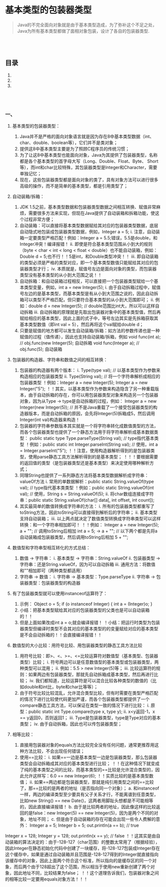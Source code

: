 # 基本类型的包装器类型
> Java的不完全面向对象就是由于基本类型造成，为了弥补这个不足之处，Java为所有基本类型都做了面相对象包装，设计了各自的包装器类型.

<br><br>

## 目录

1. []()
2. []()
3. []()

<br><br>

### 一、

1. 基本类型的包装器类型：
    1) Java并不是严格的面向对象语言就是因为存在8中基本类型数据（int、char、double、boolean等），它们并不是类对象；
    2) 提供这8中基本类型主要是为了照顾C程序员的传统习惯；
    3) 为了让这8中基本类型也能面向对象，Java为其提供了包装器类型，名称都是各个基本类型的首字母大写（Long、Double、Float、Byte、
Short等），而int和char比较特殊，其包装器类型是Integer和Character，需要单独记忆；
    4) 现在，这些包装器类型都是面向对象的类了，具有对象方法可以进行很多高级的操作，而不是简单的基本类型，都是引用类型了；

2. 自动装箱/拆箱：
    1) JDK 1.5之前，基本类型数据和包装器类型数据之间相互转换、赋值非常麻烦，需要很多方法来实现，但现在Java提供了自动装箱和拆箱功能，使这个过程非常方便；
    2) 自动装箱：可以直接将基本类型数据赋给其对应的包装器类型数据，底层自动隐式地包装成包装器类型数据，例如，Integer a = 5;
         i. 注意，自动装箱一定要类型严格匹配！例如：Integer a = 5.5;错误，5.5是double，和Integer冲突！编译报错！
         ii. 即使是符合基本类型范围从小到大的规则（byte < char < int < long < float < double）也不能自动装箱，例如：Double d = 5;也不行！！5是int，和Double类型冲突！！
         iii. 即自动装箱的类型必须是严格的类型对应，即一个基本类型数值只能赋给其对应的包装器类型才行；
         iv. 本质就是，赋值号左边是面向对象的类型，而包装器类型没有基本类型的从小到大范围之说！！
    3) 自动拆箱：和自动装箱过程相反，可以直接把一个包装器类型赋给一个基本类型变量，例如，int a = new Integer(5);
         i. 由于自动拆箱过程中，赋值号左边的是基本类型，而基本类型是有从小到大范围之说的，因此自动拆箱可以类型不严格匹配，但只要符合基本类型的从小到大范围即可；
         ii. 例如：double d = new Integer(5);   // double范围比int大，所以可以这样自动拆箱
         iii. 自动拆箱的原理就是先取出包装器对象中的基本类型值，然后再赋给相应的基本类型，因此上面的式子中，等号左边其实是先拆箱获取其基本类型数值（即int val = 5），然后再将这个val赋给double d；
    4) 只要是赋值的地方都可以发生自动装箱/拆箱：如方法的参数传递也是一种赋值的过程（值传递），因此也支持自动装箱/拆箱，例如
void func(int a);   // obj.func(new Integer(5);  自动拆箱
void func(Integer a);  // obj.func(5);  自动装箱

3. 包装器的构造器、字符串和数值之间的相互转换：
    1) 包装器的构造器有两个版本：
         i. Type(type val);   // 以基本类型作为参数来构造相应的包装器类型
         ii. Type(String val);  // 将一个字符串解析成相应的包装器类型
！例如：Integer a = new Integer(5);  Integer a = new Integer("5");
！！其实，以基本类型作为参数来构造隐含了另一种重载版本，由于自动拆箱的存在，你可以用包装器类型对象来构造另一个包装器对象，因为从Type -> type是自动拆箱的过程，例如：
Integer a = new Integer(new Integer(5));  // 并不是Java重载了一个接受包装器类型的构造器版本，而是自动拆箱的原因，会先将Integer(5)拆箱成5，然后调用Integer(int val)构造器来构造！
    2) 包装器的字符串参数版本其实就是一个将字符串转化成数值类型的方法，而各个包装器类型也提供了一个静态方法用于将字符串解析成基本数据类型：
public static type Type.parseType(String val); // type指代基本类型
！例如：public static int Integer.parseInt(String val);  // 使用，int a = Integer.parseInt("5");
！！注意，使用构造器解析得到的是包装器类型，使用parse静态工具方法解析得到的是基本类型；
！！！要根据需要的返回值的类型（是包装器类型还是基本类型）来决定使用哪种解析方式；
    3) 同理String也提供了一系列静态方法将基本类型数据解析成字符串：valueOf方法
         i. 常用的单数据解析：public static String.valueOf(type val);  //  type指代基本类类型
！例如：public static String.valueOf(int val); // 使用，String s = String.valueOf(5);
         ii. 将char数组连接成字符串：public static String.valueOf(char[] data[, int offset, int count]);
    4) 其实最简单的数值转换成字符串的方法：
         i. 所有的包装器类型都重写了toString方法，因此toString可以直接得到解析后的字符串；
         ii. 基本类型支持自动装箱；
         iii. 以上两点就决定了数值类型转换成字符串类型可以这样转换：和一个字符串相加即可！
！！例如：
Integer a = new Integer(5);  a + "";   // 调用toString后相加
int a = 5;  ->  a + "";   // 以下两个都是先将a自动装箱成包装器类型，然后调用toString后相加
5 + "";

4. 数值型和字符串型相互转化的方式总结：
    1) 数值  ->  字符串：
         i. 基本类型  ->  字符串：String.valueOf
         ii. 包装器类型   ->  字符串：还是String.valueOf，因为可以自动拆箱
         iii. 通用方法：将数值和""相加即可（两种类型都适用）
    2) 字符串  ->  数值：
         i. 字符串   ->  基本类型：Type.parseType
         ii. 字符串  -> 包装器类型：包装器类型的构造器

5. 有了包装器类型就可以使用instanceof运算符了：
    1) 示例：
Object o = 5;
if (o instanceof Integer) {
	int a = (Integer)o;
}
    2) 小结：把基本类型赋给其对应的包装器类型的父类也是可以自动装箱的！！
    3) 但是上面如果改成int a = o;就会编译报错！
！小结：把运行时类型为包装器类型但编译时类型不会其对应的基本类型的的变量赋给对应的基本类型是不会自动拆箱的！！会直接编译报错！！

6. 数值型的大小比较：用符号比较、用包装器类型的静态工具方法比较
    1) 用符号比较：即>、<、>=、<=比较运算符对数值型（基本类型、包装器类型）比较；
         i. 符号两边可以是任意数值型的基本类型或包装器类型，两种类型可以混用；
         ii. 例如：5.5 > new Integer(5)等；
         iii. 比较运算符的规则：如果两边有包装器类型，那就先自动拆箱成基本类型，然后再进行比较；
         iv. 我们都知道，比较运算符是可以混合比较各种类型的数值的（比如double和int比，byte和char比等等）；
     2) 由于符号比较比较混乱，允许混合类型比较，但有时需要在类型严格匹配的情况下进行比较使代码更加严谨，而各个包装器类型都提供了一个compare静态工具方法，可以保证在类型一致的情况下进行比较：
          i. 原型：public static int Type.compare(type x, type y);
          ii. x<y返回-1，x == y返回0，否则返回1；
          iii. Type是包装器类型，type是Type对应的基本类型；
          iv. 由于自动拆箱，因此也可以传包装器类型；

7. 相等比较：
    1) 直接用包装器对象的equals方法比较完全没有任何问题，通常更推荐用这种方法比较，不会出现任何错误；
    2) 使用==比较：
         i. 如果==一边是基本类型一边是包装器类型，那么包装器类型会自动拆箱成其对应的基本类型进行比较；
！！在这种情况下就变成了纯的基本类型之间的比较，而基本类型的==比较是允许混合类型的，因此允许这样写：6.0 == new Integer(6);
！！实质比较的是基本类型数值；
         ii. 如果==两边都是包装器类型，那就是纯引用类型之间的==比较了，那==比较的是两者的地址（是否指向同一个对象）；
             a. 和instanceof一样，两边的编译类型至少要具有父子关系才行，不能离谱到任意类型，比如new String() == new Date()，这两者用脚趾头想都是不可能相等的，因此直接编译报错！
             b. 由于是比较两者的地址，因此像这样的比较返回的是false：new Integer(5) == new Integer(5)，因为是两个不同的对象，地址不同；
             c. 但是由于自动装箱的存在可能会出现一些令人费解的意外：
Integer a = 5;
Integer b = 5;
out.println(a == b); // true

Integer x = 128;
Integer y = 128;
out.println(x == y); // false
！！这其实是由自动装箱的算法决定的：由于-128-127（char范围）的整数太常用了（根据经验），因此Integer在静态初始化代码中创建了一块缓存，将-128-127包装成Integer存在这个缓存中，如果是通过自动装箱并且范围是-128-127得到的Integer就直接指向该缓存中的对象，因此上面两个符合这个标准，所以指向的是缓存区的同一个对象，而后两个由于128超出了这个范围，所以相当于使用new重新创建了两个对象，因此地址不同，比较结果为false；
！！这个道理告诉我们，包装器对象之间的相等比较一定要用equals对象方法！！！
